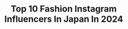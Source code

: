 ---
title: Top 10 Fashion Instagram Influencers In Japan In 2024
description: >-
  Find top fashion Instagram influencers in Japan in 2024. Most popular hashtags: #pr #japan #ootd.
platform: Instagram
hits: 1087
text_top: Analyze the top-rated Instagram accounts on inBeat.
text_bottom: Our database aggregates 1087 Instagram influencers like this in Japan for you to collaborate.
profiles:
  - username: "kirahominique"
    fullname: >-
      K I R A H O M I N I Q U E
    bio: >-
      Beauty | Fashion | Lifestyle 💌 Business Inquires: Contact.mgmt@Kirahominique.com 🎥Youtube: Kirah Ominique
    location: "Japan"
    followers: 409250
    engagement: 1003
    commentsToLikes: 0.015449
    id: ck6tocvqhdd530j71tb8rx7lr
    verified: false
    hashtags: "#luxetribes, #luxetribespartner, #luxetribesbrandtrip, #topicalsgonetoghana"
  - username: "officialmissneko"
    fullname: >-
      Miss Neko
    bio: >-
      I'm Johanna 🌸 Japanese fashion 🌸 kawaii culture 🌸 travel 🌎 🌸 大学卒✨日本語OK🇯🇵 my teacup Pom 🐶: @himaripom 🇩🇪->🇯🇵(1 year)->🇺🇸 L.A. 🏝
    location: "Japan"
    followers: 16862
    engagement: 497
    commentsToLikes: 0.030662
    id: cl5jb4nvz7hyq0i230znyrrph
    verified: false
    hashtags: "#polylove, #polyamorous, #mymelody, #cosplaygirl"
  - username: "milez728"
    fullname: >-
      青山舞莉　MILEY AOYAMA
    bio: >-
      tokyo & traveling travel fashion makeup waseda お仕事 info@qualiam.com 🇯🇵🇮🇩🇸🇬🇺🇸 @mile_official__ 月1海外旅行に行く人
    location: "Japan"
    followers: 45914
    engagement: 430
    commentsToLikes: 0.001633
    id: ck8t7wy4ti8x70j78cxqlaynx
    verified: false
    hashtags: "#pr, #lovebonito, #gu, #murua"
  - username: "weeweefrenchie"
    fullname: >-
      Wee Wee Frenchie ® - Blogger
    bio: >-
      Seattle’s Fashionable Frenchie Bros Cooper (8Y),Phoenix (6Y),Syre (4Y) . 🤴🏼King P, ‘19 Pup of the Year . ↘️Follow our dog blog. Post every Monday↙️
    location: "Japan"
    followers: 18298
    engagement: 241
    commentsToLikes: 0.288609
    id: ck5zxbl4b7pdb0i14q387cf3r
    verified: false
    hashtags: "#weeboysyre, #frenchiebulldog, #weebabyphoenix, #dogsmakeeverythingbetter"
  - username: "guava.chang"
    fullname: >-
      拔辣-若茵
    bio: >-
      #茵茵隨手寫 💬 photography • fashion • lifestyle • engineering 🚴‍♀️🏋🏻‍♀️ 📸 🥣 🎵 Contact/合作✉️ Email 或 私訊 🐆 @0617prince
    location: "Japan"
    followers: 157835
    engagement: 225
    commentsToLikes: 0.006575
    id: ck5q41jkknc0d0i110iylum48
    verified: false
    hashtags: "#photography, #happyvalentinesday, #travel, #aquaeveryday"
  - username: "shirtstuckedin"
    fullname: >-
      SHIRTSTUCKEDIN
    bio: >-
      driver & photographer. car fashion & accessories shop. 関西奈良県日本、オーストラリア よろしくお願いします SHOP NOW 🌍 X
    location: "Japan"
    followers: 182749
    engagement: 220
    commentsToLikes: 0.005758
    id: ck1343djjuhxt0i19ote24aic
    verified: false
    hashtags: "#nstyle"
  - username: "mari_alwayshawaii"
    fullname: >-
      
    bio: >-
      Osaka city/27old fashion/cafe/travel/WoomyVipInfluencer 🌿🌿🌿 楽天ルームしてます⸜❤︎⸝‍
    location: "Japan"
    followers: 34184
    engagement: 216
    commentsToLikes: 0.005036
    id: ckap3e9se2pix0i78zw0khw7o
    verified: false
    hashtags: "#baum, #urs, #gu, #pr"
  - username: "rinrindoll"
    fullname: >-
      RinRin 📍 Tokyo
    bio: >-
      🇺🇸➡︎🇯🇵 Tokyo-based subculture fashion model 🎵Fantasy Lolita Pop ▶︎ @bonsurinrin 🦋Beauty+Fashion YT 🎤 TV Host 🎀Japanese lolita fashion model 15+ yrs
    location: "Japan"
    followers: 187243
    engagement: 208
    commentsToLikes: 0.006282
    id: ck0w64lyn6vsw0i19ex2ooch4
    verified: true
    hashtags: "#harajuku, #lolitafashion, #rinrindoll, #minorinrin"
  - username: "amylialoh"
    fullname: >-
      AMY LOH
    bio: >-
      ¼ @wearecoex.official 👽 singer • dancer • model • creator fashion | beauty | lifestyle work/collab 💌: dm/email @armanientertainment 🏹: pr@armani.my
    location: "Japan"
    followers: 13521
    engagement: 180
    commentsToLikes: 0.028423
    id: clm70aq1lgk7f0j08qvgkbwta
    verified: false
    hashtags: "#amyco, #armanientertainment, #co, #aeg"
  - username: "mikko1104"
    fullname: >-
      矢野未希子
    bio: >-
      fashionmodel Yano Mikiko ceramic🕊@b_pureceramic YouTube⤵︎
    location: "Japan"
    followers: 393639
    engagement: 159
    commentsToLikes: 0.003219
    id: ck6tukfxqgulx0j71t01vugf1
    verified: true
    hashtags: "#jccorecollection, #pr"
---
